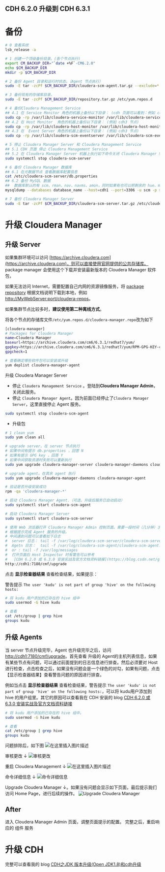 CDH 6.2.0 升级到 CDH 6.3.1 
----

# 备份
```bash
# 0 查看系统
lsb_release -a

# 1 创建一个顶级备份目录。(各个节点执行)
export CM_BACKUP_DIR="`date +%F`-CM6.2.0"
echo $CM_BACKUP_DIR
mkdir -p $CM_BACKUP_DIR

# 2 备份 Agent 目录和运行时状态。（Agent 节点执行）
sudo -E tar -zcPf $CM_BACKUP_DIR/cloudera-scm-agent.tar.gz --exclude=*.sock /etc/cloudera-scm-agent /etc/default/cloudera-scm-agent /var/run/cloudera-scm-agent /var/lib/cloudera-scm-agent

# 3 备份现有的存储库目录。
sudo -E tar -zcPf $CM_BACKUP_DIR/repository.tar.gz /etc/yum.repos.d

# 4 备份Cloudera Management Service
## 4.1 在 Service Monitor 角色的机器上备份以下目录： (cdh 页面可以看到：例如 cdh2 节点)
sudo cp -rp /var/lib/cloudera-service-monitor /var/lib/cloudera-service-monitor-`date +%F`-CM6.2.0
## 4.2 在 Host Monitor  角色的机器上备份以下目录： (例如 cdh3 节点)
sudo cp -rp /var/lib/cloudera-host-monitor /var/lib/cloudera-host-monitor-`date +%F`-CM6.2.0
## 4.3 在  Event Server 角色的机器上备份以下目录： (例如 cdh3 节点)
sudo cp -rp /var/lib/cloudera-scm-eventserver /var/lib/cloudera-scm-eventserver-`date +%F`-CM6.2.0

# 5 停止 Cloudera Manager Server 和 Cloudera Management Service
## 5.1 CDH 页面 停止 Cloudera Management Service
## 5.2 在 Cloudera Manager Server 机器上执行如下命令关闭 Cloudera Manager Server
sudo systemctl stop cloudera-scm-server

# 6 备份 Cloudera Manager 数据库
## 6.1 在元数据节点 查看数据库配置信息
cat /etc/cloudera-scm-server/db.properties
## 6.2 备份 MySQL 数据
##  数据库默认的有 scm、rman、nav、navms、amon，同时如果有也可以把剩余的 hue、metastore、sentry、oozie 备份
mysqldump --databases database_name --host=cdh1 --port=3306 -u scm -p > $CM_BACKUP_DIR/database_name-backup-`date +%F`-CM6.2.0.sql

# 7 备份 Cloudera Manager Server
sudo -E tar -zcPf $CM_BACKUP_DIR/cloudera-scm-server.tar.gz /etc/cloudera-scm-server /etc/default/cloudera-scm-server

```

# 升级 Cloudera Manager
## 升级 Server
如果集群环境可以访问 [https://archive.cloudera.com](https://archive.cloudera.com)，则可以直接使用官网提供的公共存储库。
package manager 会使用这个下载并安装最新版本的 Cloudera Manager 软件包，

如果无法访问 Internet，需要配置自己内网的资源镜像服务，将 [package repository](https://docs.cloudera.com/documentation/enterprise/upgrade/topics/cm_ig_create_local_package_repo.html#internal_package_repo)
根据文档说明下载到本地，例如 [http://MyWebServer:port/cloudera-repos](#)。

如果集群节点比较多时，**建议使用第二种离线方式**。

将各个节点的存储库文件`/etc/yum.repos.d/cloudera-manager.repo`改为如下
```bash
[cloudera-manager]
# Packages for Cloudera Manager
name=Cloudera Manager
baseurl=https://archive.cloudera.com/cm6/6.3.1/redhat7/yum/
gpgkey=https://archive.cloudera.com/cm6/6.3.1/redhat7/yum/RPM-GPG-KEY-cloudera
gpgcheck=1

```

```bash
# 查看确定哪些软件包可以安装或升级
yum deplist cloudera-manager-agent

```

升级 Cloudera Manager Server
* 停止 `Cloudera Management Service` 。登陆到**Cloudera Manager Admin**，关闭此服务。
* 停止 `Cloudera Manager Agent`。因为前面已经停止了`Cloudera Manager Server`，这里直接停止 Agent 服务。
```bash
sudo systemctl stop cloudera-scm-agent
```
* 升级包
```bash
# 1 clean yum
sudo yum clean all

# upgrade server。在 server 节点执行
# 如果中间有提示 db.properties ，回答 N
# 如果有提示 GPG key ，回答 Y
# 如果中间获取资源时失败可以重新执行
sudo yum upgrade cloudera-manager-server cloudera-manager-daemons cloudera-manager-agent 

# upgrade agent。在其余 agent 执行
sudo yum upgrade cloudera-manager-daemons cloudera-manager-agent 

# 验证是否升级安装成功
rpm -qa 'cloudera-manager-*'

# 启动 Cloudera Manager Agent.（可选，升级后服务已自动启动）
sudo systemctl start cloudera-scm-agent

# 启动 Cloudera Manager Server
sudo systemctl start cloudera-scm-server

# 使用 Web 浏览器打开 Cloudera Manager Admin 控制页面。需要一段时间（几分钟）才能启动。
# 根据提示完成 Agent 服务的升级。
# 中间遇到问题可以查看如下日志
#  server 日志： tail -f /var/log/cloudera-scm-server/cloudera-scm-server.log
#  Agetn 日志：  tail -f /var/log/cloudera-scm-agent/cloudera-scm-agent.log
#  or : tail -f /var/log/messages
#  打开页面后 Host Inspector 时有警告可以参考 
#   [CDH 6.2.0 或 6.3.0 安装实战及官方文档资料链接](https://blog.csdn.net/github_39577257/article/details/92471365)
http://cdh1:7180/cmf/upgrade

```

点击 **显示检查器结果** 查看检查结果，如果提示：

警告提示 `The user 'kudu' is not part of group 'hive' on the following hosts:`
```bash
# 将 kudu 用户添加的已存在的 hive 组中
sudo usermod -G hive kudu

# 查看 
cat /etc/group | grep hive
groups kudu

```

## 升级 Agents
当 server 节点升级完毕，Agent 也升级完毕之后，访问 [http://cdh1:7180/cmf/upgrade](http://cdh1:7180/cmf/upgrade)。首先查看 升级的 Agent的主机列表信息，如果有某些节点有问题，可以通过前面提到的日志信息进行排查。然后必须要对 Host 进行检查，点击检查之后，如果没有问题会是一个绿色的对勾，如果有问题，点击 【显示检查器结果】查看警告问题的原因进行排查。

例如当点击 **显示检查器结果** 查看检查结果，警告提示 `The user 'kudu' is not part of group 'hive' on the following hosts:`，可以将 kudu用户添加到 hive 的用户组里。其它的原因可以查看我在 CDH 安装的 blog [CDH 6.2.0 或 6.3.0 安装实战及官方文档资料链接](https://blog.csdn.net/github_39577257/article/details/92471365)

```bash
# 将 kudu 用户添加的已存在的 hive 组中。
sudo usermod -G hive kudu

# 查看 
cat /etc/group | grep hive
groups kudu
```

问题排除后，如下图
![在这里插入图片描述](https://img-blog.csdnimg.cn/20191218145223259.png?x-oss-process=image/watermark,type_ZmFuZ3poZW5naGVpdGk,shadow_10,text_aHR0cHM6Ly9ibG9nLmNzZG4ubmV0L2dpdGh1Yl8zOTU3NzI1Nw==,size_16,color_FFFFFF,t_70)

审核更改 ↓
![审核更改](https://img-blog.csdnimg.cn/20191218150055445.png?x-oss-process=image/watermark,type_ZmFuZ3poZW5naGVpdGk,shadow_10,text_aHR0cHM6Ly9ibG9nLmNzZG4ubmV0L2dpdGh1Yl8zOTU3NzI1Nw==,size_16,color_FFFFFF,t_70)

重启 Cloudera Management ↓
![在这里插入图片描述](https://img-blog.csdnimg.cn/20191218150148930.png?x-oss-process=image/watermark,type_ZmFuZ3poZW5naGVpdGk,shadow_10,text_aHR0cHM6Ly9ibG9nLmNzZG4ubmV0L2dpdGh1Yl8zOTU3NzI1Nw==,size_16,color_FFFFFF,t_70)

命令详细信息 ↓
![命令详细信息](https://img-blog.csdnimg.cn/20191218150236561.png?x-oss-process=image/watermark,type_ZmFuZ3poZW5naGVpdGk,shadow_10,text_aHR0cHM6Ly9ibG9nLmNzZG4ubmV0L2dpdGh1Yl8zOTU3NzI1Nw==,size_16,color_FFFFFF,t_70)

Upgrade Cloudera Manager ↓。如果没有问题会显示如下页面，最后提示我们访问 Home Page，进行后续的操作。
![Upgrade Cloudera Manager](https://img-blog.csdnimg.cn/20191218150312615.png?x-oss-process=image/watermark,type_ZmFuZ3poZW5naGVpdGk,shadow_10,text_aHR0cHM6Ly9ibG9nLmNzZG4ubmV0L2dpdGh1Yl8zOTU3NzI1Nw==,size_16,color_FFFFFF,t_70)


## After
进入 Cloudera Manager Admin 页面，调整页面提示的配置。
完整之后，重启响应的 组件 服务



# 升级 CDH

完整可以查看我的 blog [CDH之JDK 版本升级(Open JDK1.8)和cdh升级](https://blog.csdn.net/github_39577257/article/details/91562909#2)



